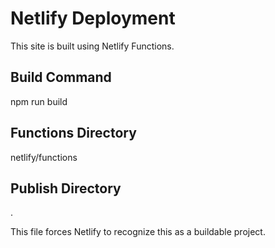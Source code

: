 # Netlify Deployment

This site is built using Netlify Functions.

## Build Command
npm run build

## Functions Directory  
netlify/functions

## Publish Directory
.

This file forces Netlify to recognize this as a buildable project.
